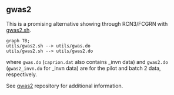 ## gwas2

This is a promising alternative showing through RCN3/FCGRN with [gwas2.sh](utils/gwas2.sh).
```mermaid
graph TB;
utils/gwas2.sh --> utils/gwas.do
utils/gwas2.sh --> utils/gwas2.do
```
where `gwas.do` (`caprion.dat` also contains _invn data) and `gwas2.do` (`gwas2_invn.do` for _invn data) are for the pilot and batch 2 data, respectively.

See [gwas2](https://jinghuazhao.github.io/gwas2/) repository for additional information.
